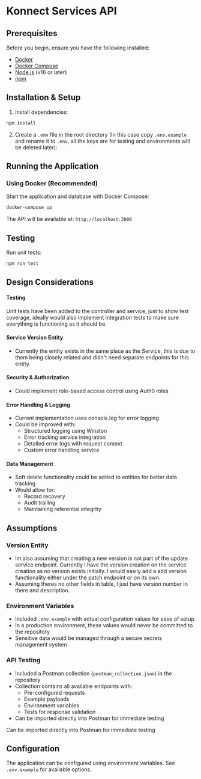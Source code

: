 # Konnect Services API

## Prerequisites

Before you begin, ensure you have the following installed:

- [Docker](https://www.docker.com/get-started)
- [Docker Compose](https://docs.docker.com/compose/install/)
- [Node.js](https://nodejs.org/) (v16 or later)
- [npm](https://www.npmjs.com/)

## Installation & Setup

1. Install dependencies:

```bash
npm install
```

2. Create a `.env` file in the root directory (In this case copy `.env.example` and rename it to `.env`, all the keys are for testing and environments will be deleted later):

## Running the Application

### Using Docker (Recommended)

Start the application and database with Docker Compose:

```bash
docker-compose up
```

The API will be available at: `http://localhost:3000`

## Testing

Run unit tests:

```bash
npm run test
```

## Design Considerations

#### Testing

Unit tests have been added to the controller and service, just to show test coverage, ideally would also implement integration tests to make sure everything is functioning as it should be.

#### Service Version Entity

- Currently the entity exists in the same place as the Service, this is due to them being closely related and didn't need separate endpoints for this entity.

#### Security & Authorization

- Could implement role-based access control using Auth0 roles

#### Error Handling & Logging

- Current implementation uses console.log for error logging
- Could be improved with:
  - Structured logging using Winston
  - Error tracking service integration
  - Detailed error logs with request context
  - Custom error handling service

#### Data Management

- Soft delete functionality could be added to entities for better data tracking
- Would allow for:
  - Record recovery
  - Audit trailing
  - Maintaining referential integrity

## Assumptions

### Version Entity

- Im also assuming that creating a new version is not part of the update service endpoint. Currently I have the version creation on the service creation as no version exists initially. I would easily add a add version functionality either under the patch endpoint or on its own.
- Assuming theres no other fields in table, I just have version number in there and description.

### Environment Variables

- Included `.env.example` with actual configuration values for ease of setup
- In a production environment, these values would never be committed to the repository
- Sensitive data would be managed through a secure secrets management system

### API Testing

- Included a Postman collection (`postman_collection.json`) in the repository
- Collection contains all available endpoints with:
  - Pre-configured requests
  - Example payloads
  - Environment variables
  - Tests for response validation
- Can be imported directly into Postman for immediate testing

Can be imported directly into Postman for immediate testing

## Configuration

The application can be configured using environment variables. See `.env.example` for available options.
